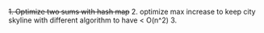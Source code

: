 ~~1. Optimize two sums with hash map~~
2. optimize max increase to keep city skyline with different algorithm to have < O(n^2)
3. 
